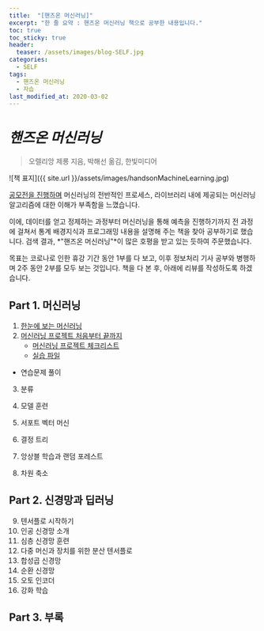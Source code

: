 ```yaml
---
title:  "[핸즈온 머신러닝]"
excerpt: "한 줄 요약 : 핸즈온 머신러닝 책으로 공부한 내용입니다."
toc: true
toc_sticky: true
header:
  teaser: /assets/images/blog-SELF.jpg
categories:
  - SELF
tags:
  - 핸즈온 머신러닝
  - 자습
last_modified_at: 2020-03-02
---
```








# _핸즈온 머신러닝_

> 오렐리앙 제롱 지음, 박해선 옮김, 한빛미디어



![책 표지]({{ site.url }}/assets/images/handsonMachineLearning.jpg)









[공모전을 진행하며]() 머신러닝의 전반적인 프로세스, 라이브러리 내에 제공되는 머신러닝 알고리즘에 대한 이해가 부족함을 느꼈습니다.

이에, 데이터를 얻고 정제하는 과정부터 머신러닝을 통해 예측을 진행하기까지 전 과정에 걸쳐서 통계 배경지식과 프로그래밍 내용을 설명해 주는 책을 찾아 공부하기로 했습니다. 검색 결과, *"핸즈온 머신러닝"*이 많은 호평을 받고 있는 듯하여 주문했습니다.

목표는 코로나로 인한 휴강 기간 동안 1부를 다 보고, 이후 정보처리 기사 공부와 병행하며 2주 동안 2부를 모두 보는 것입니다. 책을 다 본 후, 아래에 리뷰를 작성하도록 하겠습니다.



## Part 1. 머신러닝

1. [한눈에 보는 머신러닝]({{site.url}}/self/SELF-handson-chap1/)
2. [머신러닝 프로젝트 처음부터 끝까지]({{site.url}}/self/SELF-handson-chap2/)
   * [머신러닝 프로젝트 체크리스트]({{site.url}}/self/SELF-handson-ml-checklist/)
   * [실습 파일](https://github.com/sirzzang/Hands-on-Machine-Learning/blob/master/handon-ml-chap2-ML_endtoend_housing.ipynb)
* 연습문제 풀이
  
3. 분류

4. 모델 훈련

5. 서포트 벡터 머신

6. 결정 트리

7. 앙상블 학습과 랜덤 포레스트

8. 차원 축소



## Part 2. 신경망과 딥러닝

9. 텐서플로 시작하기
10. 인공 신경망 소개
11. 심층 신경망 훈련
12. 다중 머신과 장치를 위한 분산 텐서플로
13. 합성곱 신경망
14. 순환 신경망
15. 오토 인코더
16. 강화 학습



## Part 3. 부록